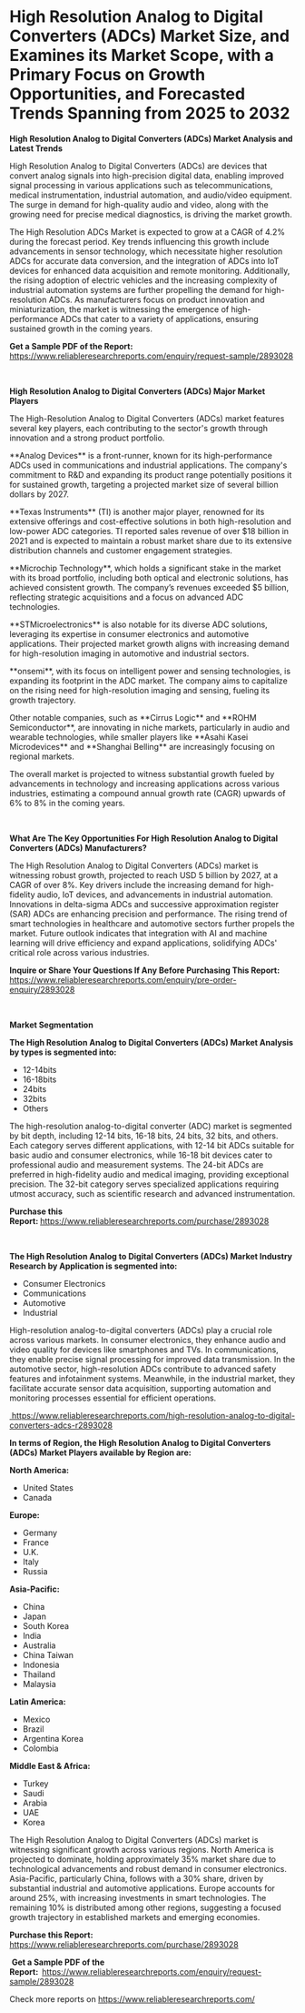 <p><h1>High Resolution Analog to Digital Converters (ADCs) Market Size, and Examines its Market Scope, with a Primary Focus on Growth Opportunities, and Forecasted Trends Spanning from 2025 to 2032</h1></p><p><strong>High Resolution Analog to Digital Converters (ADCs) Market Analysis and Latest Trends</strong></p>
<p><p>High Resolution Analog to Digital Converters (ADCs) are devices that convert analog signals into high-precision digital data, enabling improved signal processing in various applications such as telecommunications, medical instrumentation, industrial automation, and audio/video equipment. The surge in demand for high-quality audio and video, along with the growing need for precise medical diagnostics, is driving the market growth. </p><p>The High Resolution ADCs Market is expected to grow at a CAGR of 4.2% during the forecast period. Key trends influencing this growth include advancements in sensor technology, which necessitate higher resolution ADCs for accurate data conversion, and the integration of ADCs into IoT devices for enhanced data acquisition and remote monitoring. Additionally, the rising adoption of electric vehicles and the increasing complexity of industrial automation systems are further propelling the demand for high-resolution ADCs. As manufacturers focus on product innovation and miniaturization, the market is witnessing the emergence of high-performance ADCs that cater to a variety of applications, ensuring sustained growth in the coming years.</p></p>
<p><strong>Get a Sample PDF of the Report:&nbsp;</strong> <a href="https://www.reliableresearchreports.com/enquiry/request-sample/2893028?utm_campaign=3111&utm_medium=2&utm_source=Github&utm_content=ia&utm_term=15032025&utm_id=high-resolution-analog-to-digital-converters-adcs">https://www.reliableresearchreports.com/enquiry/request-sample/2893028</a></p>
<p>&nbsp;</p>
<p><strong>High Resolution Analog to Digital Converters (ADCs) Major Market Players</strong></p>
<p><p>The High-Resolution Analog to Digital Converters (ADCs) market features several key players, each contributing to the sector's growth through innovation and a strong product portfolio. </p><p>**Analog Devices** is a front-runner, known for its high-performance ADCs used in communications and industrial applications. The company's commitment to R&D and expanding its product range potentially positions it for sustained growth, targeting a projected market size of several billion dollars by 2027.</p><p>**Texas Instruments** (TI) is another major player, renowned for its extensive offerings and cost-effective solutions in both high-resolution and low-power ADC categories. TI reported sales revenue of over $18 billion in 2021 and is expected to maintain a robust market share due to its extensive distribution channels and customer engagement strategies.</p><p>**Microchip Technology**, which holds a significant stake in the market with its broad portfolio, including both optical and electronic solutions, has achieved consistent growth. The company’s revenues exceeded $5 billion, reflecting strategic acquisitions and a focus on advanced ADC technologies.</p><p>**STMicroelectronics** is also notable for its diverse ADC solutions, leveraging its expertise in consumer electronics and automotive applications. Their projected market growth aligns with increasing demand for high-resolution imaging in automotive and industrial sectors.</p><p>**onsemi**, with its focus on intelligent power and sensing technologies, is expanding its footprint in the ADC market. The company aims to capitalize on the rising need for high-resolution imaging and sensing, fueling its growth trajectory.</p><p>Other notable companies, such as **Cirrus Logic** and **ROHM Semiconductor**, are innovating in niche markets, particularly in audio and wearable technologies, while smaller players like **Asahi Kasei Microdevices** and **Shanghai Belling** are increasingly focusing on regional markets.</p><p>The overall market is projected to witness substantial growth fueled by advancements in technology and increasing applications across various industries, estimating a compound annual growth rate (CAGR) upwards of 6% to 8% in the coming years.</p></p>
<p>&nbsp;</p>
<p><strong>What Are The Key Opportunities For High Resolution Analog to Digital Converters (ADCs) Manufacturers?</strong></p>
<p><p>The High Resolution Analog to Digital Converters (ADCs) market is witnessing robust growth, projected to reach USD 5 billion by 2027, at a CAGR of over 8%. Key drivers include the increasing demand for high-fidelity audio, IoT devices, and advancements in industrial automation. Innovations in delta-sigma ADCs and successive approximation register (SAR) ADCs are enhancing precision and performance. The rising trend of smart technologies in healthcare and automotive sectors further propels the market. Future outlook indicates that integration with AI and machine learning will drive efficiency and expand applications, solidifying ADCs' critical role across various industries.</p></p>
<p><strong>Inquire or Share Your Questions If Any Before Purchasing This Report:</strong> <a href="https://www.reliableresearchreports.com/enquiry/pre-order-enquiry/2893028?utm_campaign=3111&utm_medium=2&utm_source=Github&utm_content=ia&utm_term=15032025&utm_id=high-resolution-analog-to-digital-converters-adcs">https://www.reliableresearchreports.com/enquiry/pre-order-enquiry/2893028</a></p>
<p>&nbsp;</p>
<p><strong>Market Segmentation</strong></p>
<p><strong>The High Resolution Analog to Digital Converters (ADCs) Market Analysis by types is segmented into:</strong></p>
<p><ul><li>12-14bits</li><li>16-18bits</li><li>24bits</li><li>32bits</li><li>Others</li></ul></p>
<p><p>The high-resolution analog-to-digital converter (ADC) market is segmented by bit depth, including 12-14 bits, 16-18 bits, 24 bits, 32 bits, and others. Each category serves different applications, with 12-14 bit ADCs suitable for basic audio and consumer electronics, while 16-18 bit devices cater to professional audio and measurement systems. The 24-bit ADCs are preferred in high-fidelity audio and medical imaging, providing exceptional precision. The 32-bit category serves specialized applications requiring utmost accuracy, such as scientific research and advanced instrumentation.</p></p>
<p><strong>Purchase this Report:&nbsp;</strong><a href="https://www.reliableresearchreports.com/purchase/2893028?utm_campaign=3111&utm_medium=2&utm_source=Github&utm_content=ia&utm_term=15032025&utm_id=high-resolution-analog-to-digital-converters-adcs">https://www.reliableresearchreports.com/purchase/2893028</a></p>
<p>&nbsp;</p>
<p><strong>The High Resolution Analog to Digital Converters (ADCs) Market Industry Research by Application is segmented into:</strong></p>
<p><ul><li>Consumer Electronics</li><li>Communications</li><li>Automotive</li><li>Industrial</li></ul></p>
<p><p>High-resolution analog-to-digital converters (ADCs) play a crucial role across various markets. In consumer electronics, they enhance audio and video quality for devices like smartphones and TVs. In communications, they enable precise signal processing for improved data transmission. In the automotive sector, high-resolution ADCs contribute to advanced safety features and infotainment systems. Meanwhile, in the industrial market, they facilitate accurate sensor data acquisition, supporting automation and monitoring processes essential for efficient operations.</p></p>
<p><a href="https://www.reliableresearchreports.com/high-resolution-analog-to-digital-converters-adcs-r2893028?utm_campaign=3111&utm_medium=2&utm_source=Github&utm_content=ia&utm_term=15032025&utm_id=high-resolution-analog-to-digital-converters-adcs">&nbsp;https://www.reliableresearchreports.com/high-resolution-analog-to-digital-converters-adcs-r2893028</a></p>
<p><strong>In terms of Region, the High Resolution Analog to Digital Converters (ADCs) Market Players available by Region are:</strong></p>
<p>
    <p> <strong> North America: </strong>
        <ul>
            <li>United States</li>
            <li>Canada</li>
        </ul>
        </p> 
    <p> <strong> Europe: </strong>
        <ul>
            <li>Germany</li>
            <li>France</li>
            <li>U.K.</li>
            <li>Italy</li>
            <li>Russia</li>
        </ul>
        </p> 
    <p> <strong> Asia-Pacific: </strong>
        <ul>
            <li>China</li>
            <li>Japan</li>
            <li>South Korea</li>
            <li>India</li>
            <li>Australia</li>
            <li>China Taiwan</li>
            <li>Indonesia</li>
            <li>Thailand</li>
            <li>Malaysia</li>
        </ul>
        </p> 
    <p> <strong> Latin America: </strong>
        <ul>
            <li>Mexico</li>
            <li>Brazil</li>
            <li>Argentina Korea</li>
            <li>Colombia</li>
        </ul>
        </p> 
    <p> <strong> Middle East & Africa: </strong>
        <ul>
            <li>Turkey</li>
            <li>Saudi</li>
            <li>Arabia</li>
            <li>UAE</li>
            <li>Korea</li>
        </ul>
    </p>
    </p>
<p><p>The High Resolution Analog to Digital Converters (ADCs) market is witnessing significant growth across various regions. North America is projected to dominate, holding approximately 35% market share due to technological advancements and robust demand in consumer electronics. Asia-Pacific, particularly China, follows with a 30% share, driven by substantial industrial and automotive applications. Europe accounts for around 25%, with increasing investments in smart technologies. The remaining 10% is distributed among other regions, suggesting a focused growth trajectory in established markets and emerging economies.</p></p>
<p><strong>Purchase this Report: </strong><a href="https://www.reliableresearchreports.com/purchase/2893028?utm_campaign=3111&utm_medium=2&utm_source=Github&utm_content=ia&utm_term=15032025&utm_id=high-resolution-analog-to-digital-converters-adcs">https://www.reliableresearchreports.com/purchase/2893028</a></p>
<p>&nbsp;<strong>Get a Sample PDF of the Report:&nbsp;&nbsp;</strong><a href="https://www.reliableresearchreports.com/enquiry/request-sample/2893028?utm_campaign=3111&utm_medium=2&utm_source=Github&utm_content=ia&utm_term=15032025&utm_id=high-resolution-analog-to-digital-converters-adcs">https://www.reliableresearchreports.com/enquiry/request-sample/2893028</a></p>
<p><strong></strong></p>
<p>Check more reports on <a href="https://www.reliableresearchreports.com/?utm_campaign=3111&utm_medium=2&utm_source=Github&utm_content=ia&utm_term=15032025&utm_id=high-resolution-analog-to-digital-converters-adcs">https://www.reliableresearchreports.com/</a></p>